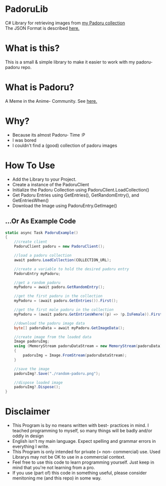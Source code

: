 # PadoruLib
C# Library for retrieving images from [my Padoru collection](https://github.com/shadow578/Padoru-Padoru)<br>
The JSON Format is described [here.](https://github.com/shadow578/PadoruLib/blob/master/Model.md)

# What is this?
This is a small & simple library to make it easier to work with my padoru-padoru repo.

# What is Padoru?
A Meme in the Anime- Community. See [here.](https://knowyourmeme.com/memes/padoru)

# Why?
* Because its almost Padoru- Time :P
* I was bored
* I couldn't find a (good) collection of padoru images

# How To Use
* Add the Library to your Project.
* Create a instance of the PadoruClient
* Initialize the Padoru Collection using PadoruClient.LoadCollection()
* Get Padoru Entries using GetEntries(), GetRandomEntry(), and GetEntriesWhen()
* Download the Image using PadoruEntry.GetImage()

## ...Or As Example Code
```csharp
static async Task PadoruExample()
{
    //create client
    PadoruClient padoru = new PadoruClient();

    //load a padoru collection
    await padoru.LoadCollection(COLLECTION_URL);

    //create a variable to hold the desired padoru entry
    PadoruEntry myPadoru;

    //get a random padoru
    myPadoru = await padoru.GetRandomEntry();

    //get the first padoru in the collection
    myPadoru = (await padoru.GetEntries()).First();

    //get the first male padoru in the collection
    myPadoru = (await padoru.GetEntriesWhere((p) => !p.IsFemale)).First();

    //download the padoru image data
    byte[] padoruData = await myPadoru.GetImageData();

    //create image from the loaded data
    Image padoruImg;
    using (MemoryStream padoruDataStream = new MemoryStream(padoruData))
    {
        padoruImg = Image.FromStream(padoruDataStream);
    }

    //save the image
    padoruImg?.Save("./random-padoru.png");

    //dispose loaded image
    padoruImg?.Dispose();
}
```

# Disclaimer
* This Program is by no means written with best- practices in mind. I teached programming to myself, so many things will be badly and/or oddly in design
* English isn't my main language. Expect spelling and grammar errors in everything I write.
* This Program is only intended for private (= non- commercial) use. Used Librarys may not be OK to use in a commercial context.
* Feel free to use this code to learn programming yourself. Just keep in mind that you're not learning from a pro.
* If you use (part of) this code in something useful, please consider menitoning me (and this repo) in some way.
